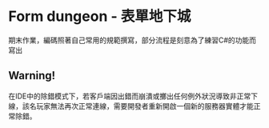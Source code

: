 # Form dungeon - 表單地下城
期末作業，編碼照著自己常用的規範撰寫，部分流程是刻意為了練習C#的功能而寫出

## Warning!
在IDE中的除錯模式下，若客戶端因出錯而崩潰或擲出任何例外狀況導致非正常下線，該名玩家無法再次正常連線，需要開發者重新開啟一個新的服務器實體才能正常除錯。
  